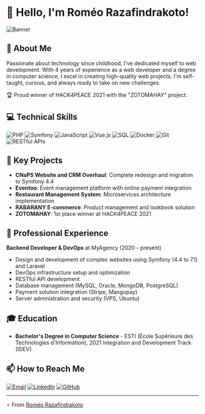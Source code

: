 # 👋 Hello, I'm Roméo Razafindrakoto!

![Banner](https://img.shields.io/badge/Developer-PHP%2FSymfony-blue?style=for-the-badge&logo=php)

## 🚀 About Me

Passionate about technology since childhood, I've dedicated myself to web development. With 4 years of experience as a web developer and a degree in computer science, I excel in creating high-quality web projects. I'm self-taught, curious, and always ready to take on new challenges.

🏆 Proud winner of HACK4PEACE 2021 with the "ZOTOMAHAY" project.

## 💻 Technical Skills

![PHP](https://img.shields.io/badge/PHP-777BB4?style=flat-square&logo=php&logoColor=white)
![Symfony](https://img.shields.io/badge/Symfony-000000?style=flat-square&logo=symfony&logoColor=white)
![JavaScript](https://img.shields.io/badge/JavaScript-F7DF1E?style=flat-square&logo=javascript&logoColor=black)
![Vue.js](https://img.shields.io/badge/Vue.js-35495E?style=flat-square&logo=vue.js&logoColor=4FC08D)
![SQL](https://img.shields.io/badge/SQL-4479A1?style=flat-square&logo=mysql&logoColor=white)
![Docker](https://img.shields.io/badge/Docker-2496ED?style=flat-square&logo=docker&logoColor=white)
![Git](https://img.shields.io/badge/Git-F05032?style=flat-square&logo=git&logoColor=white)
![RESTful APIs](https://img.shields.io/badge/RESTful_APIs-009688?style=flat-square&logo=fastapi&logoColor=white)

## 🌟 Key Projects

- **CNaPS Website and CRM Overhaul**: Complete redesign and migration to Symfony 4.4
- **Eventoo**: Event management platform with online payment integration
- **Restaurant Management System**: Microservices architecture implementation
- **RABARANY E-commerce**: Product management and lookbook solution
- **ZOTOMAHAY**: 1st place winner at HACK4PEACE 2021

## 💼 Professional Experience

**Backend Developer & DevOps** at MyAgency (2020 - present)
- Design and development of complex websites using Symfony (4.4 to 7.1) and Laravel
- DevOps infrastructure setup and optimization
- RESTful API development
- Database management (MySQL, Oracle, MongoDB, PostgreSQL)
- Payment solution integration (Stripe, Mangopay)
- Server administration and security (VPS, Ubuntu)

## 🎓 Education

- **Bachelor's Degree in Computer Science** - ESTI (École Supérieure des Technologies d'Information), 2021
  Integration and Development Track (IDEV)

## 📫 How to Reach Me

[![Email](https://img.shields.io/badge/Email-romeorazaf%40gmail.com-red?style=for-the-badge&logo=gmail)](mailto:romeorazaf@gmail.com)
[![LinkedIn](https://img.shields.io/badge/LinkedIn-Roméo_Razafindrakoto-blue?style=for-the-badge&logo=linkedin)](https://www.linkedin.com/in/dahromy)
[![GitHub](https://img.shields.io/badge/GitHub-dahromy-black?style=for-the-badge&logo=github)](https://github.com/dahromy)

---

⭐️ From [Roméo Razafindrakoto](https://github.com/dahromy)
